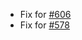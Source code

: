 * Fix for [#606](https://github.com/chgibb/PHAT/issues/606)
* Fix for [#578](https://github.com/chgibb/PHAT/issues/578)  
